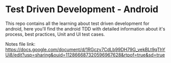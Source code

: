# Test Driven Development - Android

This repo contains all the learning about test driven development for android, here you'll find the android TDD with detailed information about it's process, best practices, Unit and UI test cases.

Notes file link: https://docs.google.com/document/d/1RGczy7CdLb99DH79G_vekBLt9qThYUi8/edit?usp=sharing&ouid=112866687320596967628&rtpof=true&sd=true
